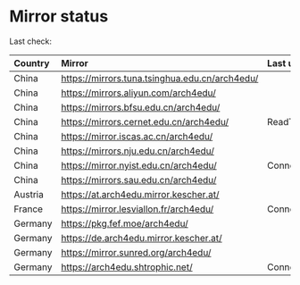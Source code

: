 <script src="./time.js"></script>
# Mirror status
Last check: <script type="text/javascript">localize(1754367103.1375625);</script>

|Country|Mirror|Last update|
|:------|:-----|:----------|
|China|https://mirrors.tuna.tsinghua.edu.cn/arch4edu/|<script type="text/javascript">localize(1754333557);</script>|
|China|https://mirrors.aliyun.com/arch4edu/|<script type="text/javascript">localize(1754333557);</script>|
|China|https://mirrors.bfsu.edu.cn/arch4edu/|<script type="text/javascript">localize(1754333557);</script>|
|China|https://mirrors.cernet.edu.cn/arch4edu/|ReadTimeout|
|China|https://mirror.iscas.ac.cn/arch4edu/|<script type="text/javascript">localize(1754333557);</script>|
|China|https://mirrors.nju.edu.cn/arch4edu/|<script type="text/javascript">localize(1754333557);</script>|
|China|https://mirror.nyist.edu.cn/arch4edu/|ConnectionError|
|China|https://mirrors.sau.edu.cn/arch4edu/|<script type="text/javascript">localize(1754074315);</script>|
|Austria|https://at.arch4edu.mirror.kescher.at/|<script type="text/javascript">localize(1754333557);</script>|
|France|https://mirror.lesviallon.fr/arch4edu/|ConnectTimeout|
|Germany|https://pkg.fef.moe/arch4edu/|<script type="text/javascript">localize(1754333557);</script>|
|Germany|https://de.arch4edu.mirror.kescher.at/|<script type="text/javascript">localize(1754333557);</script>|
|Germany|https://mirror.sunred.org/arch4edu/|<script type="text/javascript">localize(1754333557);</script>|
|Germany|https://arch4edu.shtrophic.net/|ConnectionError|

<script src="./tablefilter/tablefilter.js"></script>
<script src="./table.js"></script>